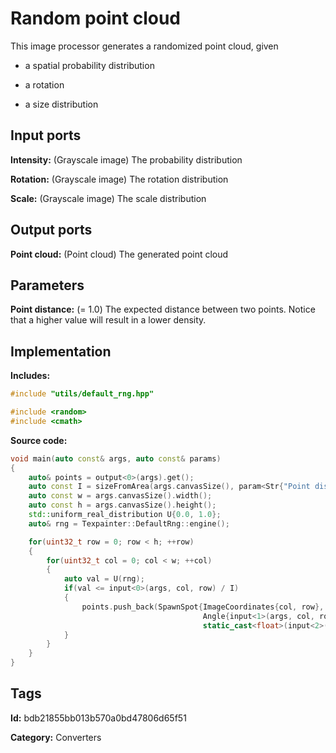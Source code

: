 # Random point cloud

This image processor generates a randomized point cloud, given

* a spatial probability distribution

* a rotation

* a size distribution

## Input ports

__Intensity:__ (Grayscale image) The probability distribution

__Rotation:__ (Grayscale image) The rotation distribution

__Scale:__ (Grayscale image) The scale distribution

## Output ports

__Point cloud:__ (Point cloud) The generated point cloud

## Parameters

__Point distance:__ (= 1.0) The expected distance between two points. Notice that a higher value will result in a lower density.

## Implementation

__Includes:__ 

```c++
#include "utils/default_rng.hpp"

#include <random>
#include <cmath>
```

__Source code:__ 

```c++
void main(auto const& args, auto const& params)
{
	auto& points = output<0>(args).get();
	auto const I = sizeFromArea(args.canvasSize(), param<Str{"Point distance"}>(params));
	auto const w = args.canvasSize().width();
	auto const h = args.canvasSize().height();
	std::uniform_real_distribution U{0.0, 1.0};
	auto& rng = Texpainter::DefaultRng::engine();

	for(uint32_t row = 0; row < h; ++row)
	{
		for(uint32_t col = 0; col < w; ++col)
		{
			auto val = U(rng);
			if(val <= input<0>(args, col, row) / I)
			{
				points.push_back(SpawnSpot{ImageCoordinates{col, row},
				                           Angle{input<1>(args, col, row), Angle::Turns{}},
				                           static_cast<float>(input<2>(args, col, row))});
			}
		}
	}
}
```

## Tags

__Id:__ bdb21855bb013b570a0bd47806d65f51

__Category:__ Converters